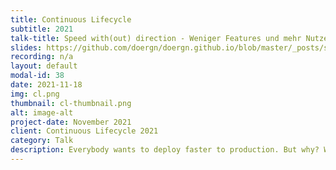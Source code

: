 ```yaml
---
title: Continuous Lifecycle 
subtitle: 2021
talk-title: Speed with(out) direction - Weniger Features und mehr Nutzen ausliefern
slides: https://github.com/doergn/doergn.github.io/blob/master/_posts/slides/CL21_SpeedWithOutDirection.pdf
recording: n/a
layout: default
modal-id: 38
date: 2021-11-18
img: cl.png
thumbnail: cl-thumbnail.png
alt: image-alt
project-date: November 2021
client: Continuous Lifecycle 2021
category: Talk
description: Everybody wants to deploy faster to production. But why? What if faster deployments, result in faster deployment of stuff that nobody wants? In this talk Dirk will show that speed without direction is not a value on its own. Why many teams become a feature factory rather than focusing on value to their customers. Using methods like Hypothesis Driven Development, Dirk shows how teams can focus on the rationale of faster deliveries&#58; value to customers.
---
```

